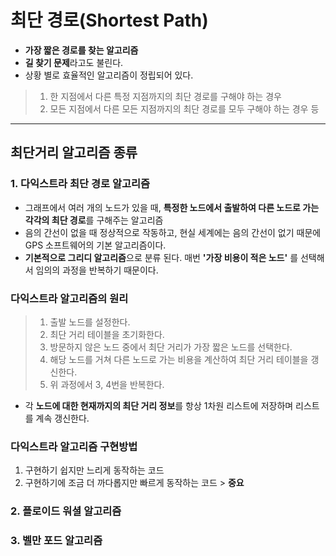 # 최단 경로(Shortest Path)
- **가장 짧은 경로를 찾는 알고리즘**
- **길 찾기 문제**라고도 불린다.
- 상황 별로 효율적인 알고리즘이 정립되어 있다. 
> 1. 한 지점에서 다른 특정 지점까지의 최단 경로를 구해야 하는 경우
> 2. 모든 지점에서 다른 모든 지점까지의 최단 경로를 모두 구해야 하는 경우 등

---
## 최단거리 알고리즘 종류

### 1. 다익스트라 최단 경로 알고리즘
- 그래프에서 여러 개의 노드가 있을 때, **특정한 노드에서 출발하여 다른 노드로 가는 각각의 최단 경로**를 구해주는 알고리즘
- 음의 간선이 없을 때 정상적으로 작동하고, 현실 세계에는 음의 간선이 없기 때문에 GPS 소프트웨어의 기본 알고리즘이다.
- **기본적으로 그리디 알고리즘**으로 분류 된다. 매번 **'가장 비용이 적은 노드'** 를 선택해서 임의의 과정을 반복하기 때문이다.
### 다익스트라 알고리즘의 원리
> 1. 출발 노드를 설정한다.
> 2. 최단 거리 테이블을 초기화한다.
> 3. 방문하지 않은 노드 중에서 최단 거리가 가장 짧은 노드를 선택한다.
> 4. 해당 노드를 거쳐 다른 노드로 가는 비용을 계산하여 최단 거리 테이블을 갱신한다.
> 5. 위 과정에서 3, 4번을 반복한다.
- 각 **노드에 대한 현재까지의 최단 거리 정보**를 항상 1차원 리스트에 저장하며 리스트를 계속 갱신한다.

### 다익스트라 알고리즘 구현방법
1. 구현하기 쉽지만 느리게 동작하는 코드
2. 구현하기에 조금 더 까다롭지만 빠르게 동작하는 코드 > **중요**

### 2. 플로이드 워셜 알고리즘
### 3. 벨만 포드 알고리즘